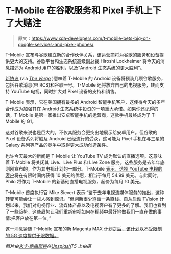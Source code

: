 # T-Mobile 在谷歌服务和 Pixel 手机上下了大赌注

> 原文：<https://www.xda-developers.com/t-mobile-bets-big-on-google-services-and-pixel-phones/>

T-Mobile 宣布与谷歌建立新的合作伙伴关系，该运营商将为谷歌的服务和设备提供更大的支持。谷歌平台和生态系统高级副总裁 Hiroshi Lockheimer 将今天的消息描述为 Android 用户的胜利，以及“Android 生态系统的更大胜利”。

[新协议](https://www.t-mobile.com/news/un-carrier/t-mobile-and-google) (via *[The Verge](https://www.theverge.com/2021/3/29/22356918/t-mobile-google-android-services-rcs-youtube-tv-pixel-storage-backup)* )意味着 T-Mobile 的 Android 设备将预装几项谷歌服务，包括谷歌消息(带 RCS)和谷歌一号。T-Mobile 还将放弃自己的电视服务，转而支持 YouTube 电视，同时扩大对 Pixel 设备的支持和销售。

T-Mobile 表示，它在美国拥有最多的 Android 智能手机客户，这使得今天的多年合作成为加强其在 Android 生态系统中投资的一项重大承诺。如果你还记得的话，T-Mobile 是第一家推出安卓智能手机的运营商，这款手机最终成为了 T-Mobile 的 G1。

这对谷歌来说也是巨大的。不仅其服务会更突出地展示给安卓用户。但谷歌的 Pixel 设备系列将触及 Android 已经流行的受众，这可能为 Pixel 手机在与三星的 Galaxy 系列等产品的竞争中取得更大成功创造条件。

也许今天最大的新闻是 T-Mobile 让 YouTube TV 成为默认的直播选项。这意味着 T-Mobile 将关闭其 Live、Live Plus 和 Live Zone 服务。这些服务是去年年底刚刚宣布的，作为其电视计划的一部分。T-Mobile [表示，选择 YouTube 电视的客户](https://www.t-mobile.com/news/un-carrier/turns-out-tv-is-better-with-friends)将在有限时间内获得 10 美元的优惠，相当于每月 54.99 美元。与此同时，Philo 将作为 T-Mobile 的新基础直播电视服务，起价为每月 10 美元。

T-Mobile 首席执行官 Mike Sievert 表示:“鉴于去年电视流媒体服务的推出，这种转变可能会让一些人感到惊讶。“但创新很少遵循一条直线。自从启动 TVision 计划以来，我们对电视行业、流媒体产品以及电视客户有了更多的了解。我们也看到了一些趋势，这些趋势让我们重新审视如何在视频中最好地做我们一直在做的事情:把客户放在第一位。”

这一消息紧随 T-Mobile 宣布的新 Magenta MAX 计划[之后，该计划以不受限制的 5G 速度提供无限数据。](https://www.xda-developers.com/t-mobile-magenta-max-unlimited-data-unthrottled-5g/)

*照片由[米卡·鲍梅斯特](https://unsplash.com/@mbaumi?utm_source=unsplash&utm_medium=referral&utm_content=creditCopyText)在[Unsplash](https://unsplash.com/s/photos/t-mobile?utm_source=unsplash&utm_medium=referral&utm_content=creditCopyText)T5 上拍摄*